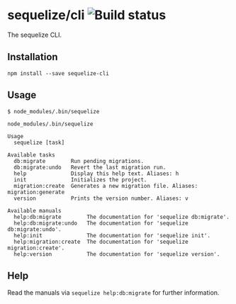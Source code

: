 # sequelize/cli ![Build status](https://api.travis-ci.org/sequelize/cli.png)

The sequelize CLI.

## Installation

```
npm install --save sequelize-cli
```

## Usage

```
$ node_modules/.bin/sequelize
```

```
node_modules/.bin/sequelize

Usage
  sequelize [task]

Available tasks
  db:migrate        Run pending migrations.
  db:migrate:undo   Revert the last migration run.
  help              Display this help text. Aliases: h
  init              Initializes the project.
  migration:create  Generates a new migration file. Aliases: migration:generate
  version           Prints the version number. Aliases: v

Available manuals
  help:db:migrate        The documentation for 'sequelize db:migrate'.
  help:db:migrate:undo   The documentation for 'sequelize db:migrate:undo'.
  help:init              The documentation for 'sequelize init'.
  help:migration:create  The documentation for 'sequelize migration:create'.
  help:version           The documentation for 'sequelize version'.

```

## Help

Read the manuals via `sequelize help:db:migrate` for further information.
